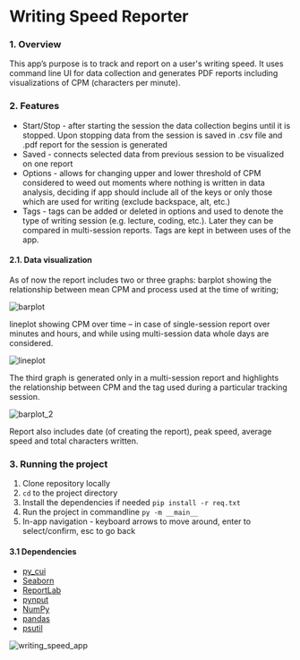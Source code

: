 # Writing Speed Reporter 
### 1. Overview
This app’s purpose is to track and report on a user's writing speed. It uses command line UI for data collection and generates PDF reports including visualizations of CPM (characters per minute).
### 2. Features
* Start/Stop - after starting the session the data collection begins until it is stopped. Upon stopping data from the session is saved in .csv file and .pdf report for the session is generated
* Saved - connects selected data from previous session to be visualized on one report
* Options - allows for changing upper and lower threshold of CPM considered to weed out moments where nothing is written in data analysis, deciding if app should include all of the keys or only those which are used for writing (exclude backspace, alt, etc.)
* Tags - tags can be added or deleted in options and used to denote the type of writing session (e.g. lecture, coding, etc.). Later they can be compared in multi-session reports. Tags are kept in between uses of the app.

#### 2.1. Data visualization
As of now the report includes two or three graphs: barplot showing the relationship between mean CPM and process used at the time of writing;

![barplot](https://github.com/user-attachments/assets/ba8797d6-3d62-4ae6-b89d-cbb1c75ce9f5)

lineplot showing CPM over time – in case of single-session report over minutes and hours, and while using multi-session data whole days are considered. 

![lineplot](https://github.com/user-attachments/assets/9deef5fb-2b61-4524-83f5-a6854410c713)

The third graph is generated only in a multi-session report and highlights the relationship between CPM and the tag used during a particular tracking session.

![barplot_2](https://github.com/user-attachments/assets/4cca90e2-5124-4923-8323-6f8c184ee814)

Report also includes date (of creating the report), peak speed, average speed and total characters written.

### 3. Running the project 
1. Clone repository locally
2. `cd` to the project directory
3. Install the dependencies if needed `pip install -r req.txt`
4. Run the project in commandline `py -m __main__`
5. In-app navigation - keyboard arrows to move around, enter to select/confirm, esc to go back

#### 3.1 Dependencies
* [py_cui](https://jwlodek.github.io/py_cui-docs/)
* [Seaborn](https://seaborn.pydata.org/)
* [ReportLab](https://www.reportlab.com/)
* [pynput](https://pynput.readthedocs.io/en/latest/)
* [NumPy](https://numpy.org/)
* [pandas](https://pandas.pydata.org/)
* [psutil](https://psutil.readthedocs.io/en/latest/)

![writing_speed_app](https://github.com/user-attachments/assets/83608928-b3d5-4a5a-adbb-d15e46ec4841)
